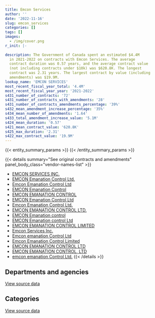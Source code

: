```yaml
---
title: Emcon Services
author: ''
date: '2022-11-16'
slug: emcon_services
categories: []
tags: []
images:
  - /img/cover.png
r_init: |-
  
description: The Government of Canada spent an estimated $4.4M
  in 2021-2022 on contracts with Emcon Services. The average
  contract duration was 0.57 years, and the average contract value
  (not including contracts under $10k) was $620.8K. The longest
  contract was 2.31 years. The largest contract by value (including
  amendments) was $19.9M.
lookup_name: 'EMCON SERVICES'
most_recent_fiscal_year_total: '4.4M'
most_recent_fiscal_year_year: '2021-2022'
s431_number_of_contracts: '72'
s431_number_of_contracts_with_amendments: '28'
s431_number_of_contracts_amendments_percentage: '39%'
s432_mean_amendment_increase_percentage: '35%'
s434_mean_number_of_amendments: '1.64'
s433_total_amendment_increase_value: '5.1M'
s424_mean_duration: '0.57'
s421_mean_contract_value: '620.8K'
s425_max_duration: '2.31'
s422_max_contract_value: '19.9M'
---
```


<script src="/rmarkdown-libs/htmlwidgets/htmlwidgets.js"></script>
<link href="/rmarkdown-libs/datatables-css/datatables-crosstalk.css" rel="stylesheet" />
<script src="/rmarkdown-libs/datatables-binding/datatables.js"></script>
<script src="/rmarkdown-libs/jquery/jquery-3.6.0.min.js"></script>
<link href="/rmarkdown-libs/dt-core-bootstrap/css/dataTables.bootstrap.min.css" rel="stylesheet" />
<link href="/rmarkdown-libs/dt-core-bootstrap/css/dataTables.bootstrap.extra.css" rel="stylesheet" />
<script src="/rmarkdown-libs/dt-core-bootstrap/js/jquery.dataTables.min.js"></script>
<script src="/rmarkdown-libs/dt-core-bootstrap/js/dataTables.bootstrap.min.js"></script>
<link href="/rmarkdown-libs/crosstalk/css/crosstalk.min.css" rel="stylesheet" />
<script src="/rmarkdown-libs/crosstalk/js/crosstalk.min.js"></script>
<script src="/rmarkdown-libs/htmlwidgets/htmlwidgets.js"></script>
<link href="/rmarkdown-libs/datatables-css/datatables-crosstalk.css" rel="stylesheet" />
<script src="/rmarkdown-libs/datatables-binding/datatables.js"></script>
<script src="/rmarkdown-libs/jquery/jquery-3.6.0.min.js"></script>
<link href="/rmarkdown-libs/dt-core-bootstrap/css/dataTables.bootstrap.min.css" rel="stylesheet" />
<link href="/rmarkdown-libs/dt-core-bootstrap/css/dataTables.bootstrap.extra.css" rel="stylesheet" />
<script src="/rmarkdown-libs/dt-core-bootstrap/js/jquery.dataTables.min.js"></script>
<script src="/rmarkdown-libs/dt-core-bootstrap/js/dataTables.bootstrap.min.js"></script>
<link href="/rmarkdown-libs/crosstalk/css/crosstalk.min.css" rel="stylesheet" />
<script src="/rmarkdown-libs/crosstalk/js/crosstalk.min.js"></script>

{{< entity_summary_params >}}
{{< /entity_summary_params >}}

{{< details summary="See original contracts and amendments" panel_body_class="vendor-names-list" >}}
- [EMCON SERVICES INC.](https://search.open.canada.ca/en/ct/?sort=contract_value_f%20desc&page=1&search_text=%22EMCON%20SERVICES%20INC.%22)
- [EMCON Emanation Control Ltd.](https://search.open.canada.ca/en/ct/?sort=contract_value_f%20desc&page=1&search_text=%22EMCON%20Emanation%20Control%20Ltd.%22)
- [Emcon Emanation Control Ltd](https://search.open.canada.ca/en/ct/?sort=contract_value_f%20desc&page=1&search_text=%22Emcon%20Emanation%20Control%20Ltd%22)
- [EMCON Emanation Control](https://search.open.canada.ca/en/ct/?sort=contract_value_f%20desc&page=1&search_text=%22EMCON%20Emanation%20Control%22)
- [EMCON EMANATION CONTROL](https://search.open.canada.ca/en/ct/?sort=contract_value_f%20desc&page=1&search_text=%22EMCON%20EMANATION%20CONTROL%22)
- [EMCON Emanation Control Ltd](https://search.open.canada.ca/en/ct/?sort=contract_value_f%20desc&page=1&search_text=%22EMCON%20Emanation%20Control%20Ltd%22)
- [Emcon Emanation Control Ltd.](https://search.open.canada.ca/en/ct/?sort=contract_value_f%20desc&page=1&search_text=%22Emcon%20Emanation%20Control%20Ltd.%22)
- [EMCON EMANATION CONTROL LTD.](https://search.open.canada.ca/en/ct/?sort=contract_value_f%20desc&page=1&search_text=%22EMCON%20EMANATION%20CONTROL%20LTD.%22)
- [EMCON Emanation control](https://search.open.canada.ca/en/ct/?sort=contract_value_f%20desc&page=1&search_text=%22EMCON%20Emanation%20control%22)
- [EMCON Emanation control Ltd](https://search.open.canada.ca/en/ct/?sort=contract_value_f%20desc&page=1&search_text=%22EMCON%20Emanation%20control%20Ltd%22)
- [EMCON EMANATION CONTROL LIMITED](https://search.open.canada.ca/en/ct/?sort=contract_value_f%20desc&page=1&search_text=%22EMCON%20EMANATION%20CONTROL%20LIMITED%22)
- [Emcon Services Inc.](https://search.open.canada.ca/en/ct/?sort=contract_value_f%20desc&page=1&search_text=%22Emcon%20Services%20Inc.%22)
- [Emcon emanation Control Ltd](https://search.open.canada.ca/en/ct/?sort=contract_value_f%20desc&page=1&search_text=%22Emcon%20emanation%20Control%20Ltd%22)
- [Emcon Emanation Control Limited](https://search.open.canada.ca/en/ct/?sort=contract_value_f%20desc&page=1&search_text=%22Emcon%20Emanation%20Control%20Limited%22)
- [EMCON EMANATION CONTROL LTD](https://search.open.canada.ca/en/ct/?sort=contract_value_f%20desc&page=1&search_text=%22EMCON%20EMANATION%20CONTROL%20LTD%22)
- [EMCON EMANATION CONTROL, LTD](https://search.open.canada.ca/en/ct/?sort=contract_value_f%20desc&page=1&search_text=%22EMCON%20EMANATION%20CONTROL%2c%20LTD%22)
- [emcon emanation Control Ltd.](https://search.open.canada.ca/en/ct/?sort=contract_value_f%20desc&page=1&search_text=%22emcon%20emanation%20Control%20Ltd.%22)
{{< /details >}}

## Departments and agencies

<div id="htmlwidget-1" style="width:100%;height:auto;" class="datatables html-widget"></div>
<script type="application/json" data-for="htmlwidget-1">{"x":{"style":"bootstrap","filter":"none","vertical":false,"data":[["<a href=\"/departments/atssc-scdata/\">Administrative Tribunals Support Service of Canada<\/a>","<a href=\"/departments/dfatd-maecd/\">Global Affairs Canada<\/a>","<a href=\"/departments/dfo-mpo/\">Fisheries and Oceans Canada<\/a>","<a href=\"/departments/dnd-mdn/\">National Defence<\/a>","<a href=\"/departments/pc/\">Parks Canada<\/a>","<a href=\"/departments/pwgsc-tpsgc/\">Public Services and Procurement Canada<\/a>","<a href=\"/departments/rcmp-grc/\">Royal Canadian Mounted Police<\/a>"],[23698.09,3830395.17,null,5463293.25,null,2591483.32,844512.85],[9365.71,512353.54,null,1253048.33,null,null,732093.1],[null,null,21470,2081762.03,null,null,171760],[null,23870.52,null,3700941.87,283395,null,422055]],"container":"<table class=\"table table-striped table-hover row-border order-column display\">\n  <thead>\n    <tr>\n      <th>Department<\/th>\n      <th>2018-2019<\/th>\n      <th>2019-2020<\/th>\n      <th>2020-2021<\/th>\n      <th>2021-2022<\/th>\n    <\/tr>\n  <\/thead>\n<\/table>","options":{"order":[[4,"desc"]],"pageLength":10,"autoWidth":true,"columnDefs":[{"targets":1,"render":"function(data, type, row, meta) {\n    return type !== 'display' ? data : DTWidget.formatCurrency(data, \"$\", 2, 3, \",\", \".\", true, null);\n  }"},{"targets":2,"render":"function(data, type, row, meta) {\n    return type !== 'display' ? data : DTWidget.formatCurrency(data, \"$\", 2, 3, \",\", \".\", true, null);\n  }"},{"targets":3,"render":"function(data, type, row, meta) {\n    return type !== 'display' ? data : DTWidget.formatCurrency(data, \"$\", 2, 3, \",\", \".\", true, null);\n  }"},{"targets":4,"render":"function(data, type, row, meta) {\n    return type !== 'display' ? data : DTWidget.formatCurrency(data, \"$\", 2, 3, \",\", \".\", true, null);\n  }"},{"width":"16%","targets":[1,2,3,4]},{"className":"dt-right","targets":[1,2,3,4]}],"orderClasses":false}},"evals":["options.columnDefs.0.render","options.columnDefs.1.render","options.columnDefs.2.render","options.columnDefs.3.render"],"jsHooks":[]}</script>
<p class="text-right">
<a href="https://github.com/GoC-Spending/contracts-data/tree/main/data/out/vendors/emcon_services/summary_by_fiscal_year_by_department.csv" class="source-data-link btn btn-link">View source data</a>
</p>

## Categories

<div id="htmlwidget-2" style="width:100%;height:auto;" class="datatables html-widget"></div>
<script type="application/json" data-for="htmlwidget-2">{"x":{"style":"bootstrap","filter":"none","vertical":false,"data":[["<a href=\"/categories/facilities_and_construction/\">Facilities and construction<\/a>","<a href=\"/categories/office_management/\">Office management<\/a>","<a href=\"/categories/defence/\">Defence<\/a>","<a href=\"/categories/information_technology/\">Information technology<\/a>","<a href=\"/categories/industrial_products_and_services/\">Industrial products and services<\/a>"],[2591483.32,829711.06,4633582.19,4698606.1,null],[null,34384.55,1253048.33,1219427.8,null],[null,null,2081762.03,193230,null],[null,null,3700941.87,425020.52,304300]],"container":"<table class=\"table table-striped table-hover row-border order-column display\">\n  <thead>\n    <tr>\n      <th>Category<\/th>\n      <th>2018-2019<\/th>\n      <th>2019-2020<\/th>\n      <th>2020-2021<\/th>\n      <th>2021-2022<\/th>\n    <\/tr>\n  <\/thead>\n<\/table>","options":{"order":[[4,"desc"]],"dom":"t","pageLength":30,"autoWidth":true,"columnDefs":[{"targets":1,"render":"function(data, type, row, meta) {\n    return type !== 'display' ? data : DTWidget.formatCurrency(data, \"$\", 2, 3, \",\", \".\", true, null);\n  }"},{"targets":2,"render":"function(data, type, row, meta) {\n    return type !== 'display' ? data : DTWidget.formatCurrency(data, \"$\", 2, 3, \",\", \".\", true, null);\n  }"},{"targets":3,"render":"function(data, type, row, meta) {\n    return type !== 'display' ? data : DTWidget.formatCurrency(data, \"$\", 2, 3, \",\", \".\", true, null);\n  }"},{"targets":4,"render":"function(data, type, row, meta) {\n    return type !== 'display' ? data : DTWidget.formatCurrency(data, \"$\", 2, 3, \",\", \".\", true, null);\n  }"},{"width":"16%","targets":[1,2,3,4]},{"className":"dt-right","targets":[1,2,3,4]}],"orderClasses":false,"lengthMenu":[10,25,30,50,100]}},"evals":["options.columnDefs.0.render","options.columnDefs.1.render","options.columnDefs.2.render","options.columnDefs.3.render"],"jsHooks":[]}</script>
<p class="text-right">
<a href="https://github.com/GoC-Spending/contracts-data/tree/main/data/out/vendors/emcon_services/summary_by_fiscal_year_by_category.csv" class="source-data-link btn btn-link">View source data</a>
</p>
